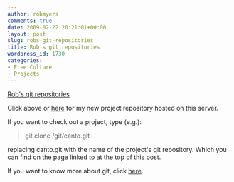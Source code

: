 ```yaml
---
author: robmyers
comments: true
date: 2009-02-22 20:21:01+00:00
layout: post
slug: robs-git-repositories
title: Rob's git repositories
wordpress_id: 1730
categories:
- Free Culture
- Projects
---
```


[Rob's git repositories](/git/)  
  
Click above or [here](/git/) for my new project repository hosted on this server.  
  
If you want to check out a project, type (e.g.):  


<blockquote>git clone /git/canto.git</blockquote>

  
replacing canto.git with the name of the project's git repository. Which you can find on the page linked to at the top of this post.  
  
If you want to know more about git, click [here](http://git-scm.com/).

